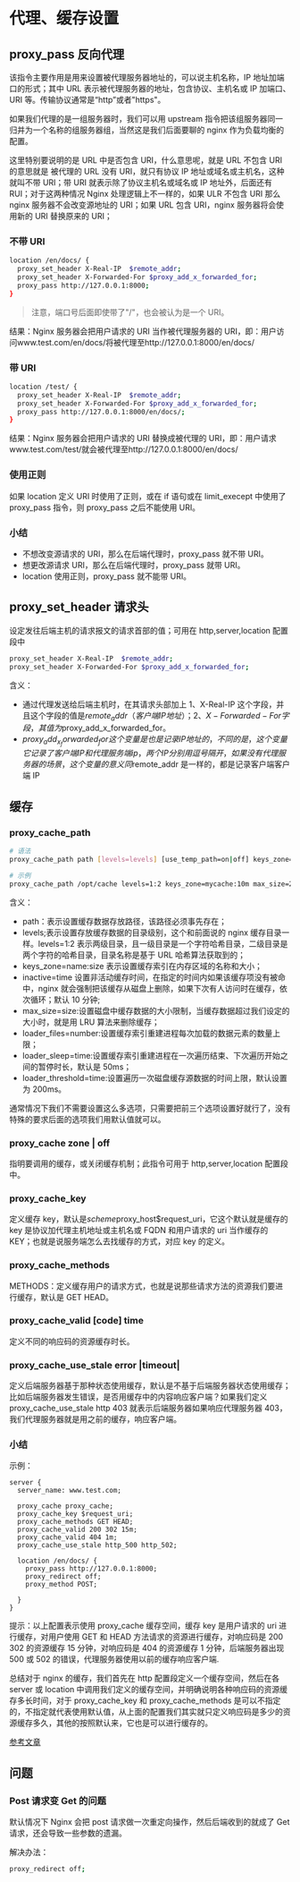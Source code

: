 # 代理、缓存设置

## proxy_pass 反向代理

该指令主要作用是用来设置被代理服务器地址的，可以说主机名称，IP 地址加端口的形式；其中 URL 表示被代理服务器的地址，包含协议、主机名或 IP 加端口、URI 等。传输协议通常是“http”或者"https"。

如果我们代理的是一组服务器时，我们可以用 upstream 指令把该组服务器同一归并为一个名称的组服务器组，当然这是我们后面要聊的 nginx 作为负载均衡的配置。

这里特别要说明的是 URL 中是否包含 URI，什么意思呢，就是 URL 不包含 URI 的意思就是 被代理的 URL 没有 URI，就只有协议 IP 地址或域名或主机名，这种就叫不带 URI；带 URI 就表示除了协议主机名或域名或 IP 地址外，后面还有 RUI；对于这两种情况 Nginx 处理逻辑上不一样的，如果 ULR 不包含 URI 那么 nginx 服务器不会改变源地址的 URI；如果 URL 包含 URI，nginx 服务器将会使用新的 URI 替换原来的 URI；

### 不带 URI

```bash
location /en/docs/ {
  proxy_set_header X-Real-IP  $remote_addr;
  proxy_set_header X-Forwarded-For $proxy_add_x_forwarded_for;
  proxy_pass http://127.0.0.1:8000;
}
```

> 注意，端口号后面即使带了"/"，也会被认为是一个 URI。

结果：Nginx 服务器会把用户请求的 URI 当作被代理服务器的 URI，即：用户访问www.test.com/en/docs/将被代理至http://127.0.0.1:8000/en/docs/

### 带 URI

```bash
location /test/ {
  proxy_set_header X-Real-IP  $remote_addr;
  proxy_set_header X-Forwarded-For $proxy_add_x_forwarded_for;
  proxy_pass http://127.0.0.1:8000/en/docs/;
}
```

结果：Nginx 服务器会把用户请求的 URI 替换成被代理的 URI，即：用户请求www.test.com/test/就会被代理至http://127.0.0.1:8000/en/docs/

### 使用正则

如果 location 定义 URI 时使用了正则，或在 if 语句或在 limit_execept 中使用了 proxy_pass 指令，则 proxy_pass 之后不能使用 URI。

### 小结

- 不想改变源请求的 URI，那么在后端代理时，proxy_pass 就不带 URI。
- 想更改源请求 URI，那么在后端代理时，proxy_pass 就带 URI。
- location 使用正则，proxy_pass 就不能带 URI。

## proxy_set_header 请求头

设定发往后端主机的请求报文的请求首部的值；可用在 http,server,location 配置段中

```bash
proxy_set_header X-Real-IP  $remote_addr;
proxy_set_header X-Forwarded-For $proxy_add_x_forwarded_for;
```

含义：

- 通过代理发送给后端主机时，在其请求头部加上 1、X-Real-IP 这个字段，并且这个字段的值是$remote_addr（客户端IP地址）；2、X-Forwarded-For字段，其值为$proxy_add_x_forwarded_for。
- $proxy_add_x_forwarded_for 这个变量是也是记录IP地址的，不同的是，这个变量它记录了客户端IP和代理服务端ip，两个IP分别用逗号隔开，如果没有代理服务器的场景，这个变量的意义同$remote_addr 是一样的，都是记录客户端客户端 IP

## 缓存

### proxy_cache_path

```bash
# 语法
proxy_cache_path path [levels=levels] [use_temp_path=on|off] keys_zone=name:size [inactive=time] [max_size=size] [manager_files=number] [manager_sleep=time] [manager_threshold=time] [loader_files=number] [loader_sleep=time] [loader_threshold=time] [purger=on|off] [purger_files=number] [purger_sleep=time] [purger_threshold=time];

# 示例
proxy_cache_path /opt/cache levels=1:2 keys_zone=mycache:10m max_size=2g inactive=60m use_temp_path=off;
```

含义：

- path：表示设置缓存数据存放路径，该路径必须事先存在；
- levels;表示设置存放缓存数据的目录级别，这个和前面说的 nginx 缓存目录一样。levels=1:2 表示两级目录，且一级目录是一个字符哈希目录，二级目录是两个字符的哈希目录，目录名称是基于 URL 哈希算法获取到的；
- keys_zone=name:size 表示设置缓存索引在内存区域的名称和大小；
- inactive=time 设置非活动缓存时间，在指定的时间内如果该缓存项没有被命中，nginx 就会强制把该缓存从磁盘上删除，如果下次有人访问时在缓存，依次循环；默认 10 分钟;
- max_size=size:设置磁盘中缓存数据的大小限制，当缓存数据超过我们设定的大小时，就是用 LRU 算法来删除缓存；
- loader_files=number:设置缓存索引重建进程每次加载的数据元素的数量上限；
- loader_sleep=time:设置缓存索引重建进程在一次遍历结束、下次遍历开始之间的暂停时长，默认是 50ms；
- loader_threshold=time:设置遍历一次磁盘缓存源数据的时间上限，默认设置为 200ms。

通常情况下我们不需要设置这么多选项，只需要把前三个选项设置好就行了，没有特殊的要求后面的选项我们用默认值就可以。

### proxy_cache zone | off

指明要调用的缓存，或关闭缓存机制；此指令可用于 http,server,location 配置段中。

### proxy_cache_key

定义缓存 key，默认是$scheme$proxy_host$request_uri，它这个默认就是缓存的 key 是协议加代理主机地址或主机名或 FQDN 和用户请求的 uri 当作缓存的 KEY；也就是说服务端怎么去找缓存的方式，对应 key 的定义。

### proxy_cache_methods

METHODS：定义缓存用户的请求方式，也就是说那些请求方法的资源我们要进行缓存，默认是 GET HEAD。

### proxy_cache_valid [code] time

定义不同的响应码的资源缓存时长。

### proxy_cache_use_stale error |timeout|

定义后端服务器基于那种状态使用缓存，默认是不基于后端服务器状态使用缓存；比如后端服务器发生错误，是否用缓存中的内容响应客户端？如果我们定义 proxy_cache_use_stale http 403 就表示后端服务器如果响应代理服务器 403，我们代理服务器就是用之前的缓存，响应客户端。

### 小结

示例：

```
server {
  server_name: www.test.com;

  proxy_cache proxy_cache;
  proxy_cache_key $request_uri;
  proxy_cache_methods GET HEAD;
  proxy_cache_valid 200 302 15m;
  proxy_cache_valid 404 1m;
  proxy_cache_use_stale http_500 http_502;

  location /en/docs/ {
    proxy_pass http://127.0.0.1:8000;
    proxy_redirect off;
    proxy_method POST;

  }
}

```

提示：以上配置表示使用 proxy_cache 缓存空间，缓存 key 是用户请求的 uri 进行缓存，对用户使用 GET 和 HEAD 方法请求的资源进行缓存，对响应码是 200 302 的资源缓存 15 分钟，对响应码是 404 的资源缓存 1 分钟，后端服务器出现 500 或 502 的错误，代理服务器使用以前的缓存响应客户端.

总结对于 nginx 的缓存，我们首先在 http 配置段定义一个缓存空间，然后在各 server 或 location 中调用我们定义的缓存空间，并明确说明各种响应码的资源缓存多长时间，对于 proxy_cache_key 和 proxy_cache_methods 是可以不指定的，不指定就代表使用默认值，从上面的配置我们其实就只定义响应码是多少的资源缓存多久，其他的按照默认来，它也是可以进行缓存的。

[参考文章](https://www.cnblogs.com/qiuhom-1874/p/12417130.html)

## 问题

### Post 请求变 Get 的问题

默认情况下 Nginx 会把 post 请求做一次重定向操作，然后后端收到的就成了 Get 请求，还会导致一些参数的遗漏。

解决办法：

```bash
proxy_redirect off;
```
